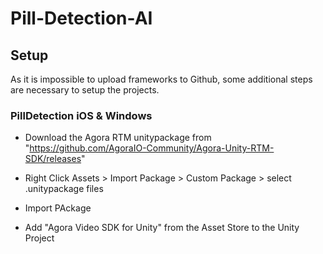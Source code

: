 # Pill-Detection-AI

## Setup
As it is impossible to upload frameworks to Github, some additional steps are necessary to setup the projects.

### PillDetection iOS & Windows
- Download the Agora RTM unitypackage from "https://github.com/AgoraIO-Community/Agora-Unity-RTM-SDK/releases"
- Right Click Assets > Import Package > Custom Package > select .unitypackage files
- Import PAckage

- Add "Agora Video SDK for Unity" from the Asset Store to the Unity Project
